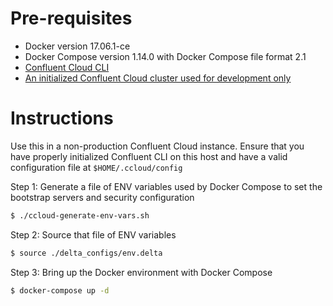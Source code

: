 # Pre-requisites

* Docker version 17.06.1-ce
* Docker Compose version 1.14.0 with Docker Compose file format 2.1
* [Confluent Cloud CLI](https://docs.confluent.io/current/cloud-quickstart.html#step-2-install-ccloud-cli)
* [An initialized Confluent Cloud cluster used for development only](https://confluent.cloud)

# Instructions

Use this in a non-production Confluent Cloud instance. Ensure that you have properly initialized Confluent CLI on this host and have a valid configuration file at `$HOME/.ccloud/config`

Step 1: Generate a file of ENV variables used by Docker Compose to set the bootstrap servers and security configuration

```bash
$ ./ccloud-generate-env-vars.sh
```

Step 2: Source that file of ENV variables

```bash
$ source ./delta_configs/env.delta
```

Step 3: Bring up the Docker environment with Docker Compose

```bash
$ docker-compose up -d
```
